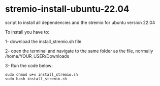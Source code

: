 # stremio-install-ubuntu-22.04
script to install all dependencies and the stremio for ubuntu version 22.04

To install you have to:

1- download the install_stremio.sh file

2- open the terminal and navigate to the same folder as the file, normally /home/YOUR_USER/Downloads

3- Run the code below:
```
sudo chmod u+x install_stremio.sh
sudo bash install_stremio.sh
```
